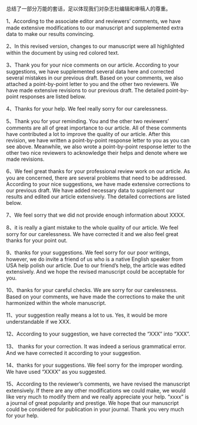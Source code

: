 总结了一部分万能的套话，足以体现我们对杂志社编辑和审稿人的尊重。


1、According to the associate editor and reviewers’ comments, we have made extensive modifications to our manuscript and supplemented extra data to make our results convincing.


2、In this revised version, changes to our manuscript were all highlighted within the document by using red colored text.


3、Thank you for your nice comments on our article. According to your suggestions, we have supplemented several data here and corrected several mistakes in our previous draft. Based on your comments, we also attached a point-by-point letter to you and the other
 two reviewers. We have made extensive revisions to our previous draft. The detailed point-by-point responses are listed below.


4、Thanks for your help. We feel really sorry for our carelessness.


5、Thank you for your reminding. You and the other two reviewers’ comments are all of great importance to our article. All of these comments have contributed a lot to improve the quality of our article. After this revision, we have written a point-by-point response
 letter to you as you can see above. Meanwhile, we also wrote a point-by-point response letter to the other two nice reviewers to acknowledge their helps and denote where we made revisions.


6、We feel great thanks for your professional review work on our article. As you are concerned, there are several problems that need to be addressed. According to your nice suggestions, we have made extensive corrections to our previous draft. We have added
 necessary data to supplement our results and edited our article extensively. The detailed corrections are listed below.


7、We feel sorry that we did not provide enough information about XXXX.


8、it is really a giant mistake to the whole quality of our article. We feel sorry for our carelessness. We have corrected it and we also feel great thanks for your point out.


9、thanks for your suggestions. We feel sorry for our poor writings, however, we do invite a friend of us who is a native English speaker from USA help polish our article. Due to our friend’s help, the article was edited extensively. And we hope the revised
 manuscript could be acceptable for you.


10、thanks for your careful checks. We are sorry for our carelessness. Based on your comments, we have made the corrections to make the unit harmonized within the whole manuscript.


11、your suggestion really means a lot to us. Yes, it would be more understandable if we XXX.


12、According to your suggestion, we have corrected the “XXX” into “XXX”.


13、 thanks for your correction. It was indeed a serious grammatical error. And we have corrected it according to your suggestion.


14、thanks for your suggestions. We feel sorry for the improper wording. We have used “XXXX” as you suggested.


15、According to the reviewer’s comments, we have revised the manuscript extensively. If there are any other modifications we could make, we would like very much to modify them and we really appreciate your help. “xxxx” is a journal of great popularity and prestige.
 We hope that our manuscript could be considered for publication in your journal. Thank you very much for your help.

